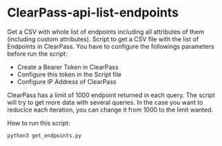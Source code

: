 # ClearPass-api-list-endpoints
Get a CSV with whole list of endpoints including all attributes of them (including custom attributes).
Script to get a CSV file with the list of Endpoints in ClearPass. You have to configure the followings parameters before run the script:
* Create a Bearer Token in ClearPass
* Configure this token in the Script file
* Configure IP Address of ClearPass

ClearPass has a limit of 1000 endpoint returned in each query. The script will try to get more data with several queries. In the case you want to reducice each iteration, you can change it from 1000 to the limit wanted.

How to run this script:
```
python3 get_endpoints.py 
```
